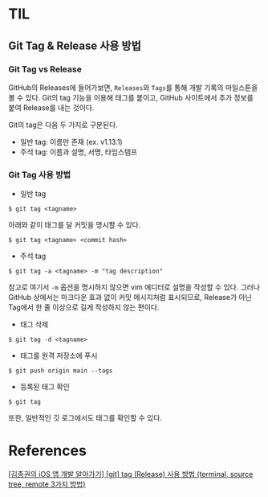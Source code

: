 # TIL

## Git Tag & Release 사용 방법

### Git Tag vs Release

GitHub의 Releases에 들어가보면, `Releases`와 `Tags`를 통해 개발 기록의 마일스톤을 볼 수 있다. Git의 tag 기능을 이용해 태그를 붙이고, GitHub 사이트에서 추가 정보를 붙여 Release를 내는 것이다.

Git의 tag은 다음 두 가지로 구분된다.
- 일반 tag: 이름만 존재 (ex. v1.13.1)
- 주석 tag: 이름과 설명, 서명, 타임스탬프

### Git Tag 사용 방법

- 일반 tag
```shell
$ git tag <tagname>
```
아래와 같이 태그를 달 커밋을 명시할 수 있다.
```shell
$ git tag <tagname> <commit hash>
```

- 주석 tag
```shell
$ git tag -a <tagname> -m "tag description"
```
참고로 여기서 `-m` 옵션을 명시하지 않으면 vim 에디터로 설명을 작성할 수 있다. 그러나 GitHub 상에서는 마크다운 효과 없이 커밋 메시지처럼 표시되므로, Release가 아닌 Tag에서 한 줄 이상으로 길게 작성하지 않는 편이다.

- 태그 삭제
```shell
$ git tag -d <tagname>
```

- 태그를 원격 저장소에 푸시
```shell
$ git push origin main --tags
```

- 등록된 태그 확인
```shell
$ git tag
```
또한, 일반적인 깃 로그에서도 태그를 확인할 수 있다.

# References

[[김종권의 iOS 앱 개발 알아가기] [git] tag (Release) 사용 방법 (terminal, source tree, remote 3가지 방법)](https://ios-development.tistory.com/356)